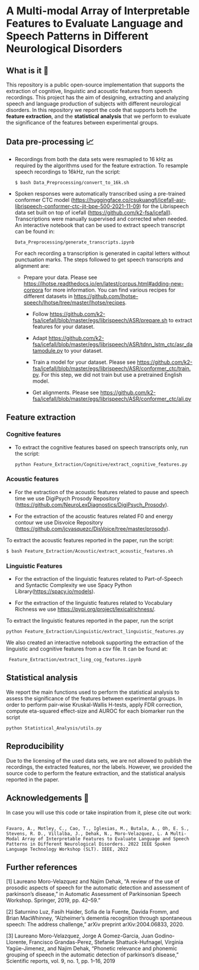 # A Multi-modal Array of Interpretable Features to Evaluate Language and Speech Patterns in Different Neurological Disorders

## What is it 🔎

This repository is a public open-source implementation that supports the extraction of cognitive, linguistic and acoustic features from speech recordings. This project has the aim of designing, extracting and analyzing speech and language production of subjects with different neurological disorders. 
In this repository we report the code that supports both the **feature extraction**, and the **statistical analysis** that we perform to evaluate the significance of the features between experimental groups.

## Data pre-processing 📈

* Recordings from both the data sets were resmapled to 16 kHz as required by the algorithms used for the feature extraction. To resample speech recordings to 16kHz, run the script: 
  
  ```
  $ bash Data_Preprocessing/convert_to_16k.sh 
  ```

* Spoken responses were automatically transcribed using a pre-trained conformer CTC  model (https://huggingface.co/csukuangfj/icefall-asr-librispeech-conformer-ctc-jit-bpe-500-2021-11-09) for the Librispeech data set built on top of icefall (https://github.com/k2-fsa/icefall). Transcriptions were manually supervised and corrected when needed. An interactive notebook that can be used to extract speech transcript can be found in:

  ```
  Data_Preprocessing/generate_transcripts.ipynb
  ```
  For each recording a transcription is generated in capital letters without punctuation marks. The steps followed to get speech transcripts and alignment are: 
  
    * Prepare your data. Please see https://lhotse.readthedocs.io/en/latest/corpus.html#adding-new-corpora for more information. You can find various recipes for different datasets in https://github.com/lhotse-speech/lhotse/tree/master/lhotse/recipes. 
    
      * Follow https://github.com/k2-fsa/icefall/blob/master/egs/librispeech/ASR/prepare.sh to extract features for your dataset. 
    
      * Adapt https://github.com/k2-fsa/icefall/blob/master/egs/librispeech/ASR/tdnn_lstm_ctc/asr_datamodule.py to your dataset. 
    
      * Train a model for your dataset. Please see https://github.com/k2-fsa/icefall/blob/master/egs/librispeech/ASR/conformer_ctc/train.py. For this step, we did not train but use a pretrained English model.
    
      * Get alignments. Please see https://github.com/k2-fsa/icefall/blob/master/egs/librispeech/ASR/conformer_ctc/ali.py

## Feature extraction 

### Cognitive features

* To extract the cognitive features based on speech transcripts only, run the script:

  ``` 
  python Feature_Extraction/Cognitive/extract_cognitive_features.py
  ```

### Acoustic features

* For the extraction of the acoustic features related to pause and speech time we use DigiPsych Prosody Repository (<https://github.com/NeuroLexDiagnostics/DigiPsych_Prosody>).

* For the extraction of the acoustic features related F0 and energy contour we use Disvoice Repository (<https://github.com/jcvasquezc/DisVoice/tree/master/prosody>).

To extract the acoustic features reported in the paper, run the script:

  ``` 
  $ bash Feature_Extraction/Acoustic/extract_acoustic_features.sh
  ```

### Linguistic Features

* For the extraction of the linguistic features related to Part-of-Speech and Syntactic Complexity we use Spacy Python Library(<https://spacy.io/models>).

* For the extraction of the linguistic features related to Vocabulary Richness we use <https://pypi.org/project/lexicalrichness/>. 

To extract the linguistic features reported in the paper, run the script 

  ``` 
  python Feature_Extraction/Linguistic/extract_linguistic_features.py
  ```
We also created an interactive notebook supporting the extraction of the linguistic and cognitive features from a csv file. It can be found at:

 ``` 
  Feature_Extraction/extract_ling_cog_features.ipynb
  ```
## Statistical analysis 

We report the main functions used to perform the statistical analysis to assess the significance of the features between experimental groups. 
In order to perform pair-wise Kruskal-Wallis H-tests, apply FDR correction, compute eta-squared effect-size and AUROC for each biomarker run the script 

  ``` 
  python Statistical_Analysis/utils.py
  ```

## Reproducibility

Due to the licensing of the used data sets, we are not allowed to publish the recordings, the extracted features, nor the labels. However, we provided the source code to perform the feature extraction, and the statistical analysis reported in the paper.

## Acknowledgements 🙏

In case you will use this code or take inspiration from it, plese cite out work: 
```

Favaro, A., Motley, C., Cao, T., Iglesias, M., Butala, A., Oh, E. S., Stevens, R. D., Villalba, J., Dehak, N., Moro-Velazquez, L. A Multi-Modal Array of Interpretable Features to Evaluate Language and Speech Patterns in Different Neurological Disorders. 2022 IEEE Spoken Language Technology Workshop (SLT). IEEE, 2022

```

## Further references 

[1] Laureano Moro-Velazquez and Najim Dehak, “A review of the use of prosodic aspects of speech for the automatic detection and assessment of parkinson’s disease,” in Automatic Assessment of Parkinsonian Speech Workshop. Springer, 2019, pp. 42–59.”​

[2] Saturnino Luz, Fasih Haider, Sofia de la Fuente, Davida Fromm, and Brian MacWhinney, “Alzheimer’s dementia recognition through spontaneous speech: The address challenge,” arXiv preprint arXiv:2004.06833, 2020. ​

[3] Laureano Moro-Velazquez, Jorge A Gomez-Garcia, Juan Godino-Llorente, Francisco Grandas-Perez, Stefanie Shattuck-Hufnagel, Virginia Yagüe-Jimenez, and Najim Dehak, “Phonetic relevance and phonemic grouping of speech in the automatic detection of parkinson’s disease,” Scientific reports, vol. 9, no. 1, pp. 1–16, 2019​
​
